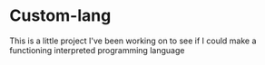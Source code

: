 # Custom-lang
This is a little project I've been working on to see if I could make a functioning interpreted programming language